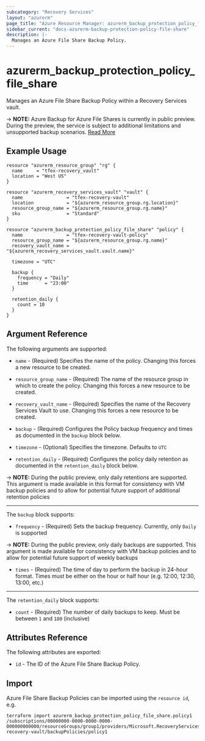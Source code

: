 ```yaml
---
subcategory: "Recovery Services"
layout: "azurerm"
page_title: "Azure Resource Manager: azurerm_backup_protection_policy_file_share"
sidebar_current: "docs-azurerm-backup-protection-policy-file-share"
description: |-
  Manages an Azure File Share Backup Policy.
---
```


# azurerm_backup_protection_policy_file_share

Manages an Azure File Share Backup Policy within a Recovery Services vault.

-> **NOTE:** Azure Backup for Azure File Shares is currently in public preview. During the preview, the service is subject to additional limitations and unsupported backup scenarios. [Read More](https://docs.microsoft.com/en-us/azure/backup/backup-azure-files#limitations-for-azure-file-share-backup-during-preview)

## Example Usage

```hcl
resource "azurerm_resource_group" "rg" {
  name     = "tfex-recovery_vault"
  location = "West US"
}

resource "azurerm_recovery_services_vault" "vault" {
  name                = "tfex-recovery-vault"
  location            = "${azurerm_resource_group.rg.location}"
  resource_group_name = "${azurerm_resource_group.rg.name}"
  sku                 = "Standard"
}

resource "azurerm_backup_protection_policy_file_share" "policy" {
  name                = "tfex-recovery-vault-policy"
  resource_group_name = "${azurerm_resource_group.rg.name}"
  recovery_vault_name = "${azurerm_recovery_services_vault.vault.name}"

  timezone = "UTC"

  backup {
    frequency = "Daily"
    time      = "23:00"
  }

  retention_daily {
    count = 10
  }
}
```

## Argument Reference

The following arguments are supported:

* `name` - (Required) Specifies the name of the policy. Changing this forces a new resource to be created.

* `resource_group_name` - (Required) The name of the resource group in which to create the policy. Changing this forces a new resource to be created.

* `recovery_vault_name` - (Required) Specifies the name of the Recovery Services Vault to use. Changing this forces a new resource to be created.

* `backup` - (Required) Configures the Policy backup frequency and times as documented in the `backup` block below. 

* `timezone` - (Optional) Specifies the timezone. Defaults to `UTC`

* `retention_daily` - (Required) Configures the policy daily retention as documented in the `retention_daily` block below.

-> **NOTE:** During the public preview, only daily retentions are supported. This argument is made available in this format for consistency with VM backup policies and to allow for potential future support of additional retention policies

---

The `backup` block supports:

* `frequency` - (Required) Sets the backup frequency. Currently, only `Daily` is supported

-> **NOTE:** During the public preview, only daily backups are supported. This argument is made available for consistency with VM backup policies and to allow for potential future support of weekly backups

* `times` - (Required) The time of day to perform the backup in 24-hour format. Times must be either on the hour or half hour (e.g. 12:00, 12:30, 13:00, etc.)

---

The `retention_daily` block supports:

* `count` - (Required) The number of daily backups to keep. Must be between `1` and `180` (inclusive)

## Attributes Reference

The following attributes are exported:

* `id` - The ID of the Azure File Share Backup Policy.

## Import

Azure File Share Backup Policies can be imported using the `resource id`, e.g.

```shell
terraform import azurerm_backup_protection_policy_file_share.policy1 /subscriptions/00000000-0000-0000-0000-000000000000/resourceGroups/group1/providers/Microsoft.RecoveryServices/vaults/example-recovery-vault/backupPolicies/policy1
```
